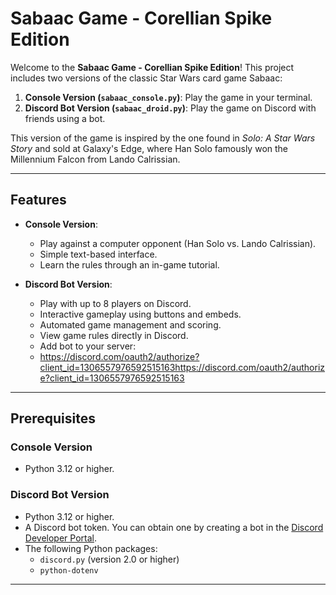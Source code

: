 # Sabaac Game - Corellian Spike Edition

Welcome to the **Sabaac Game - Corellian Spike Edition**! This project includes two versions of the classic Star Wars card game Sabaac:

1. **Console Version (`sabaac_console.py`)**: Play the game in your terminal.
2. **Discord Bot Version (`sabaac_droid.py`)**: Play the game on Discord with friends using a bot.

This version of the game is inspired by the one found in _Solo: A Star Wars Story_ and sold at Galaxy's Edge, where Han Solo famously won the Millennium Falcon from Lando Calrissian.

---

## Features

- **Console Version**:
  - Play against a computer opponent (Han Solo vs. Lando Calrissian).
  - Simple text-based interface.
  - Learn the rules through an in-game tutorial.
  
- **Discord Bot Version**:
  - Play with up to 8 players on Discord.
  - Interactive gameplay using buttons and embeds.
  - Automated game management and scoring.
  - View game rules directly in Discord.
  - Add bot to your server:
  - https://discord.com/oauth2/authorize?client_id=1306557976592515163https://discord.com/oauth2/authorize?client_id=1306557976592515163

---

## Prerequisites

### Console Version

- Python 3.12 or higher.

### Discord Bot Version

- Python 3.12 or higher.
- A Discord bot token. You can obtain one by creating a bot in the [Discord Developer Portal](https://discord.com/developers/applications).
- The following Python packages:
  - `discord.py` (version 2.0 or higher)
  - `python-dotenv`

---
